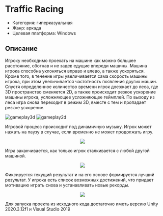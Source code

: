 # Traffic Racing
* Категория: гиперказуальная
* Жанр: аркада 
* Целевая платформа: Windows
## Описание
Игроку необходимо проехать на машине как можно большее расстояние, обогнав и не задев едущие впереди машины. Машина игрока способна уклоняться вправо и влево, а также ускоряться. Кроме того, в течение игры увеличивается сама скорость машины игрока, при этом увеличивается частотность появления других машин. Спустя определенное количество времени игрок доезжает до леса, где 3D пространство сменяется 2D, а также происходит резкое ускорение машины игрока, усложняющее усложняющее геймплей. По выходу из леса игра снова переходит в режим 3D, вместе с тем и пропадает резкое ускорение.

![gameplay3d](https://user-images.githubusercontent.com/62872005/158083874-75a025c3-c02c-4cff-b9ca-b6518445c2ce.png) ![gameplay2d](https://user-images.githubusercontent.com/62872005/158084136-8fd388d7-9d7e-4871-9f12-036a03326980.png)

Игровой процесс происходит под динамичную музыку. Игрок может нажать на паузу в случае, если временно не может продолжать игру.

<p align="center"><img src="https://user-images.githubusercontent.com/62872005/158084178-79ab9bbe-2cd0-422e-bbb5-c110b96a9938.png"></p>

Игра заканчивается, как только игрок сталкивается с любой другой машиной.

<p align="center"><img src="https://user-images.githubusercontent.com/62872005/158084282-e597f0c1-ae08-463b-80d7-f5615462f2f3.png"></p>

Фиксируется текущий результат и на его основе формируется лучший результат. У игрока есть список возможных достижений, что придает мотивацию играть снова и устанавливать новые рекорды.

<p align="center"><img src="https://user-images.githubusercontent.com/62872005/158084323-bfb7a4c5-575d-4a34-9bb3-4ada7238f0a7.png"></p>

Для запуска проекта из исходного кода достаточно иметь версию Unity 2020.3.12f1 и Visual Studio 2019
